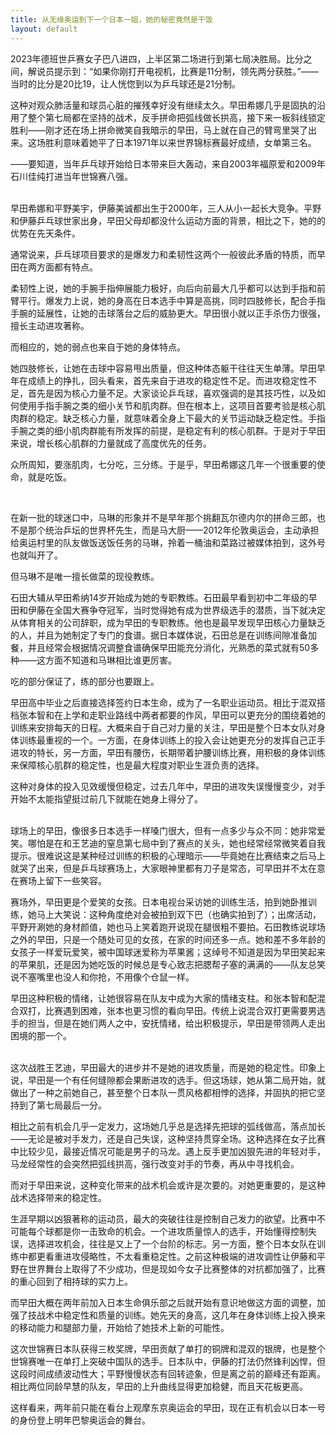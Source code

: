 ```yaml
---
title: 从无缘奥运到下一个日本一姐，她的秘密竟然是干饭
layout: default
---
```

2023年德班世乒赛女子巴八进四，上半区第二场进行到第七局决胜局。比分之间，解说员提示到：“如果你刚打开电视机，比赛是11分制，领先两分获胜。”——当时的比分是20比19，让人恍惚到以为乒乓球还是21分制。

这种对观众肺活量和球员心脏的摧残幸好没有继续太久。早田希娜几乎是固执的沿用了整个第七局都在坚持的战术，反手拼命把弧线做长拱高，接下来一板斜线锁定胜利——刚才还在场上拼命微笑自我暗示的早田，马上就在自己的臂弯里哭了出来。这场胜利意味着她平了日本1971年以来世界锦标赛最好成绩，女单第三名。

——要知道，当年乒乓球开始给日本带来巨大轰动，来自2003年福原爱和2009年石川佳纯打进当年世锦赛八强。

<br>
<!-- 技术，特点 -->
早田希娜和平野美宇，伊藤美诚都出生于2000年，三人从小一起长大竞争。平野和伊藤乒乓球世家出身，早田父母却都没什么运动方面的背景，相比之下，她的的优势在先天条件。

通常说来，乒乓球项目要求的是爆发力和柔韧性这两个一般彼此矛盾的特质，而早田在两方面都有特点。

柔韧性上说，她的手腕手指伸展能力极好，向后向前最大几乎都可以达到手指和前臂平行。爆发力上说，她的身高在日本选手中算是高挑，同时四肢修长，配合手指手腕的延展性，让她的击球落台之后的威胁更大。早田很小就以正手杀伤力很强，擅长主动进攻著称。

而相应的，她的弱点也来自于她的身体特点。

她四肢修长，让她在击球中容易甩出质量，但这种体态躯干往往天生单薄。早田早年在成绩上的挣扎，回头看来，首先来自于进攻的稳定性不足。而进攻稳定性不足，首先是因为核心力量不足。大家谈论乒乓球，喜欢强调的是其技巧性，以及如何使用手指手腕之类的细小关节和肌肉群。但在根本上，这项目首要考验是核心肌肉群的稳定。缺乏核心力量，就意味着全身上下最大的关节运动缺乏稳定性。手指手腕之类的细小肌肉群能有所发挥的前提，是稳定有利的核心肌群。于是对于早田来说，增长核心肌群的力量就成了高度优先的任务。

众所周知，要涨肌肉，七分吃，三分练。于是乎，早田希娜这几年一个很重要的使命，就是吃饭。

<br>

<!-- 身体，饮食 -->
在新一批的球迷口中，马琳的形象并不是早年那个挑翻瓦尔德内尔的拼命三郎，也不是那个统治乒坛的世界杯先生，而是马大厨——2012年伦敦奥运会，主动承担给奥运村里的队友做饭送饭任务的马琳，拎着一桶油和菜路过被媒体拍到，这外号也就叫开了。

但马琳不是唯一擅长做菜的现役教练。

石田大辅从早田希纳14岁开始成为她的专职教练。石田最早看到初中二年级的早田和伊藤在全国大赛争夺冠军，当时觉得她有成为世界级选手的潜质，当下就决定从体育相关的公司辞职，成为早田的专职教练。他也是最早发现早田核心力量缺乏的人，并且为她制定了专门的食谱。据日本媒体说，石田总是在训练间隙准备加餐，并且经常会根据情况调整食谱确保早田能充分消化，光熟悉的菜式就有50多种——这方面不知道和马琳相比谁更厉害。

吃的部分保证了，练的部分也要跟上。

早田高中毕业之后直接选择签约日本生命，成为了一名职业运动员。相比于混双搭档张本智和在上学和走职业路线中两者都要的作风，早田可以更充分的围绕着她的训练来安排每天的日程。大概来自于自己对力量的关注，早田是整个日本女队对身体训练最重视的一个。一方面，在身体训练上的投入会让她更充分的发挥自己正手进攻的特长，另一方面，早田有腰伤，长期带着护腰训练比赛，用积极的身体训练来保障核心肌群的稳定性，也是最大程度对职业生涯负责的选择。

这种对身体的投入见效缓慢但稳定，过去几年中，早田的进攻失误慢慢变少，对手开始不太能指望挺过前几下就能在她身上得分了。

<!-- 心理 -->
<br>
球场上的早田，像很多日本选手一样嗓门很大，但有一点多少与众不同：她非常爱笑。哪怕是在和王艺迪的窒息第七局中到了赛点的关头，她也经常经常微笑着自我提示。很难说这是某种经过训练的积极的心理暗示——毕竟她在比赛结束之后马上就哭了出来，但是乒乓球赛场上，大家眼神里都有刀子是常态，可早田并不太在意在赛场上留下一些笑容。

赛场外，早田更是个爱笑的女孩。日本电视台采访她的训练生活，拍到她卧推训练，她马上大笑说：这种角度绝对会被拍到双下巴（也确实拍到了）；出席活动，平野开涮她的身材颜值，她也马上笑着跑开说现在腿很粗不要拍。石田教练说球场之外的早田，只是一个随处可见的女孩，在家的时间还多一点。她和差不多年龄的女孩子一样爱玩爱笑，被中国球迷爱称为苹果酱；这绰号不知道是因为早田笑起来的苹果肌，还是因为她吃饭的时候总是专心致志把腮帮子塞的满满的——队友总笑说不塞嘴里也没人和你抢，不用像个仓鼠一样。

早田这种积极的情绪，让她很容易在队友中成为大家的情绪支柱。和张本智和配混合双打，比赛遇到困难，张本也更习惯的看向早田。传统上说混合双打更需要男选手的担当，但是在她们两人之中，安抚情绪，给出积极提示，早田是带领两人走出困境的那一个。

<!-- 进步，稳定性，弧线 -->
<br>
这次战胜王艺迪，早田最大的进步并不是她的进攻质量，而是她的稳定性。印象上说，早田是一个有任何缝隙都会果断进攻的选手。但这场球，她从第二局开始，就做出了一种之前她自己，甚至整个日本队一贯风格都相悖的选择，并固执的把它坚持到了第七局最后一分。

相比之前有机会几乎一定发力，这场她几乎总是选择先把球的弧线做高，落点加长——无论是被对手发力，还是自己失误，这种坚持贯穿全场。这种选择在女子比赛中比较少见，最接近情况可能是男子的马龙。遇上反手更加凶狠先进的年轻对手，马龙经常性的会突然把弧线拱高，强行改变对手的节奏，再从中寻找机会。

而对于早田来说，这种变化带来的战术机会或许是次要的。对她更重要的，是这种战术选择带来的稳定性。

生涯早期以凶狠著称的运动员，最大的突破往往是控制自己发力的欲望。比赛中不可能每个球都是你一击致命的机会。一个进攻质量惊人的选手，开始懂得控制失误，选择进攻机会，往往是又上了一个台阶的标志。另一方面，整个日本女队在训练中都更看重进攻侵略性，不太看重稳定性。之前这种极端的进攻调性让伊藤和平野在世界舞台上取得了不少成功，但是现如今女子比赛整体的对抗都加强了，比赛的重心回到了相持球的实力上。

而早田大概在两年前加入日本生命俱乐部之后就开始有意识地做这方面的调整，加强了技战术中稳定性和质量的训练。她先天的身高，这几年在身体训练上投入换来的移动能力和腿部力量，开始给了她技术上新的可能性。

这次世锦赛日本队获得三枚奖牌，早田贡献了单打的铜牌和混双的银牌，也是整个世锦赛唯一在单打上突破中国队的选手。日本队中，伊藤的打法仍然锋利凶悍，但这段时间成绩波动性大；平野慢慢状态有回转迹象，但是离之前的巅峰还有距离。相比两位同龄早慧的队友，早田的上升曲线显得更加稳健，而且天花板更高。

这样看来，两年前只能在看台上观摩东京奥运会的早田，现在正有机会以日本一号的身份登上明年巴黎奥运会的舞台。